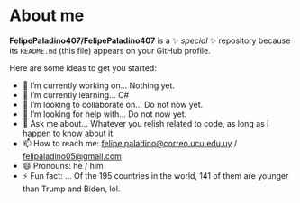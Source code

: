 # About me

**FelipePaladino407/FelipePaladino407** is a ✨ _special_ ✨ repository because its `README.md` (this file) appears on your GitHub profile.

Here are some ideas to get you started:

- 🔭 I’m currently working on... Nothing yet.
- 🌱 I’m currently learning... C#
- 👯 I’m looking to collaborate on... Do not now yet.
- 🤔 I’m looking for help with... Do not now yet.
- 💬 Ask me about... Whatever you relish related to code, as long as i happen to know about it.
- 📫 How to reach me: felipe.paladino@correo.ucu.edu.uy / felipaladino05@gmail.com
- 😄 Pronouns: he / him
- ⚡ Fun fact: ... Of the 195 countries in the world, 141 of them are younger than Trump and Biden, lol. 
